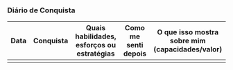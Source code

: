 ### Diário de Conquista

| Data | Conquista | Quais habilidades, esforços ou estratégias | Como me senti depois | O que isso mostra sobre mim (capacidades/valor) |
| ---- | --------- | ------------------------------------------ | -------------------- | ----------------------------------------------- |
|      |           |                                            |                      |                                                 |
